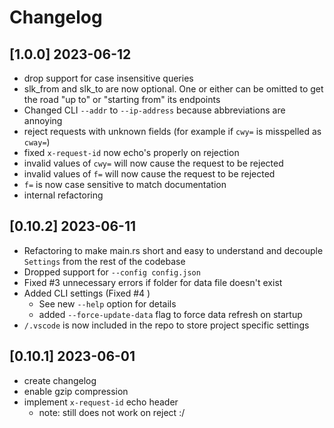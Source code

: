 # Changelog

## [1.0.0] 2023-06-12

- drop support for case insensitive queries
- slk_from and slk_to are now optional. One or either can be omitted to get the
  road "up to" or "starting from" its endpoints
- Changed CLI `--addr` to `--ip-address` because abbreviations are annoying
- reject requests with unknown fields (for example if `cwy=` is misspelled as `cway=`)
- fixed `x-request-id` now echo's properly on rejection
- invalid values of `cwy=` will now cause the request to be rejected
- invalid values of `f=` will now cause the request to be rejected
- `f=` is now case sensitive to match documentation
- internal refactoring

## [0.10.2] 2023-06-11

- Refactoring to make main.rs short and easy to understand and decouple
  `Settings` from the rest of the codebase
- Dropped support for `--config config.json`
- Fixed #3 unnecessary errors if folder for data file doesn't exist
- Added CLI settings (Fixed #4 )
  - See new `--help` option for details
  - added `--force-update-data` flag to force data refresh on startup
- `/.vscode` is now included in the repo to store project specific settings

## [0.10.1] 2023-06-01

- create changelog
- enable gzip compression
- implement `x-request-id` echo header
  - note: still does not work on reject :/

